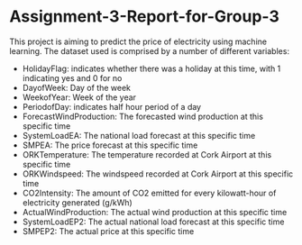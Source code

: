 # Assignment-3-Report-for-Group-3

This project is aiming to predict the price of electricity using machine learning. The dataset used is comprised by a number of different variables:

- HolidayFlag: indicates whether there was a holiday at this time, with 1 indicating yes and 0 for no
- DayofWeek: Day of the week
- WeekofYear: Week of the year
- PeriodofDay: indicates half hour period of a day
- ForecastWindProduction: The forecasted wind production at this specific time
- SystemLoadEA: The national load forecast at this specific time
- SMPEA: The price forecast at this specific time
- ORKTemperature: The temperature recorded at Cork Airport at this specific time
- ORKWindspeed: The windspeed recorded at Cork Airport at this specific time
- CO2Intensity: The amount of CO2 emitted for every kilowatt-hour of electricity generated (g/kWh)
- ActualWindProduction: The actual wind production at this specific time
- SystemLoadEP2: The actual national load forecast at this specific time
- SMPEP2: The actual price at this specific time
